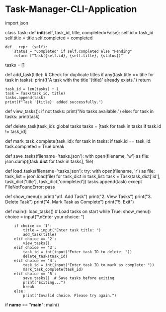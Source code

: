 # Task-Manager-CLI-Application
import json

class Task:
    def __init__(self, task_id, title, completed=False):
        self.id = task_id
        self.title = title
        self.completed = completed

    def __repr__(self):
        status = "Completed" if self.completed else "Pending"
        return f"Task({self.id}, {self.title}, {status})"


tasks = []

def add_task(title):
    # Check for duplicate titles
    if any(task.title == title for task in tasks):
        print(f"A task with the title '{title}' already exists.")
        return
    
    task_id = len(tasks) + 1
    task = Task(task_id, title)
    tasks.append(task)
    print(f"Task '{title}' added successfully.")

def view_tasks():
    if not tasks:
        print("No tasks available.")
    else:
        for task in tasks:
            print(task)

def delete_task(task_id):
    global tasks
    tasks = [task for task in tasks if task.id != task_id]

def mark_task_complete(task_id):
    for task in tasks:
        if task.id == task_id:
            task.completed = True
            break

def save_tasks(filename='tasks.json'):
    with open(filename, 'w') as file:
        json.dump([task.__dict__ for task in tasks], file)

def load_tasks(filename='tasks.json'):
    try:
        with open(filename, 'r') as file:
            task_list = json.load(file)
            for task_dict in task_list:
                task = Task(task_dict['id'], task_dict['title'], task_dict['completed'])
                tasks.append(task)
    except FileNotFoundError:
        pass

def show_menu():
    print("\n1. Add Task")
    print("2. View Tasks")
    print("3. Delete Task")
    print("4. Mark Task as Complete")
    print("5. Exit")

def main():
    load_tasks()  # Load tasks on start
    while True:
        show_menu()
        choice = input("\nEnter your choice: ")
        
        if choice == '1':
            title = input("Enter task title: ")
            add_task(title)
        elif choice == '2':
            view_tasks()
        elif choice == '3':
            task_id = int(input("Enter task ID to delete: "))
            delete_task(task_id)
        elif choice == '4':
            task_id = int(input("Enter task ID to mark as complete: "))
            mark_task_complete(task_id)
        elif choice == '5':
            save_tasks()  # Save tasks before exiting
            print("Exiting...")
            break
        else:
            print("Invalid choice. Please try again.")

if __name__ == "__main__":
    main()
